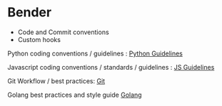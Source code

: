 # Bender

- Code and Commit conventions
- Custom hooks

Python coding conventions / guidelines : 
[Python Guidelines](python.md)

Javascript coding conventions / standards / guidelines :
[JS Guidelines](javascript.md)

Git Workflow / best practices:
[Git](git.md)

Golang best practices and style guide
[Golang](golang.md)